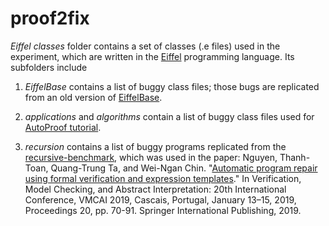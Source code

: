 # proof2fix

*Eiffel classes* folder contains a set of classes (.e files) used in the experiment, which are written in the [Eiffel](eiffel.org) programming language. Its subfolders include

1. *EiffelBase* contains a list of buggy class files; those bugs are replicated from an old version of [EiffelBase](https://www.eiffel.org/doc/solutions/EiffelBase).

2. *applications* and *algorithms* contain a list of buggy class files used for [AutoProof tutorial](http://autoproof.sit.org/).

3. *recursion* contains a list of buggy programs replicated from the [recursive-benchmark](https://github.com/maple-repair/recursive-benchmark/tree/master), which was used in the paper:
Nguyen, Thanh-Toan, Quang-Trung Ta, and Wei-Ngan Chin. "[Automatic program repair using formal verification and expression templates](https://link.springer.com/chapter/10.1007/978-3-030-11245-5_4)." In Verification, Model Checking, and Abstract Interpretation: 20th International Conference, VMCAI 2019, Cascais, Portugal, January 13–15, 2019, Proceedings 20, pp. 70-91. Springer International Publishing, 2019.


